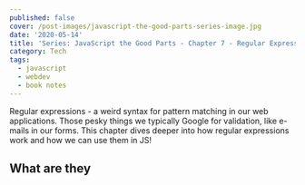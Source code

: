 ```yaml
---
published: false
cover: /post-images/javascript-the-good-parts-series-image.jpg
date: '2020-05-14'
title: 'Series: JavaScript the Good Parts - Chapter 7 - Regular Expressions'
category: Tech
tags:
  - javascript
  - webdev
  - book notes
---
```

Regular expressions - a weird syntax for pattern matching in our web applications. Those pesky things we typically Google for validation, like e-mails in our forms. This chapter dives deeper into how regular expressions work and how we can use them in JS!

## What are they
